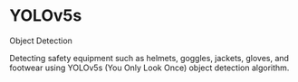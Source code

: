 # YOLOv5s
Object Detection

Detecting safety equipment such as helmets, goggles, jackets, gloves, and footwear using YOLOv5s (You Only Look Once) object detection algorithm.
